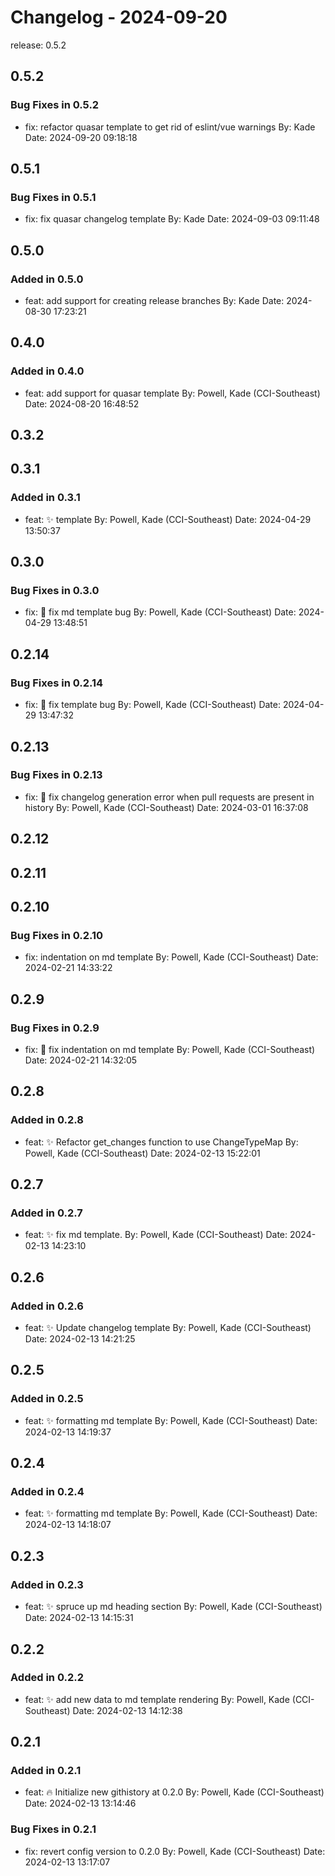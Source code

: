 # Changelog - 2024-09-20

release: 0.5.2


## 0.5.2



### Bug Fixes in 0.5.2

- fix: refactor quasar template to get rid of eslint/vue warnings By: Kade Date: 2024-09-20 09:18:18





## 0.5.1



### Bug Fixes in 0.5.1

- fix: fix quasar changelog template By: Kade Date: 2024-09-03 09:11:48





## 0.5.0

### Added in 0.5.0

- feat: add support for creating release branches By: Kade Date: 2024-08-30 17:23:21






## 0.4.0

### Added in 0.4.0

- feat: add support for quasar template By: Powell, Kade (CCI-Southeast) Date: 2024-08-20 16:48:52






## 0.3.2



## 0.3.1

### Added in 0.3.1

- feat: ✨ template By: Powell, Kade (CCI-Southeast) Date: 2024-04-29 13:50:37






## 0.3.0



### Bug Fixes in 0.3.0

- fix: 🐛 fix md template bug By: Powell, Kade (CCI-Southeast) Date: 2024-04-29 13:48:51





## 0.2.14



### Bug Fixes in 0.2.14

- fix: 🐛 fix template bug By: Powell, Kade (CCI-Southeast) Date: 2024-04-29 13:47:32





## 0.2.13



### Bug Fixes in 0.2.13

- fix: 🐛 fix changelog generation error when pull requests are present in history By: Powell, Kade (CCI-Southeast) Date: 2024-03-01 16:37:08





## 0.2.12



## 0.2.11



## 0.2.10



### Bug Fixes in 0.2.10

- fix: indentation on md template By: Powell, Kade (CCI-Southeast) Date: 2024-02-21 14:33:22





## 0.2.9



### Bug Fixes in 0.2.9

- fix: 🐛 fix indentation on md template By: Powell, Kade (CCI-Southeast) Date: 2024-02-21 14:32:05





## 0.2.8

### Added in 0.2.8

- feat: ✨ Refactor get_changes function to use ChangeTypeMap By: Powell, Kade (CCI-Southeast) Date: 2024-02-13 15:22:01






## 0.2.7

### Added in 0.2.7

- feat: ✨ fix md template. By: Powell, Kade (CCI-Southeast) Date: 2024-02-13 14:23:10






## 0.2.6

### Added in 0.2.6

- feat: ✨ Update changelog template By: Powell, Kade (CCI-Southeast) Date: 2024-02-13 14:21:25






## 0.2.5

### Added in 0.2.5

- feat: ✨ formatting md template By: Powell, Kade (CCI-Southeast) Date: 2024-02-13 14:19:37






## 0.2.4

### Added in 0.2.4

- feat: ✨ formatting md template By: Powell, Kade (CCI-Southeast) Date: 2024-02-13 14:18:07






## 0.2.3

### Added in 0.2.3

- feat: ✨ spruce up md heading section By: Powell, Kade (CCI-Southeast) Date: 2024-02-13 14:15:31






## 0.2.2

### Added in 0.2.2

- feat: ✨ add new data to md template rendering By: Powell, Kade (CCI-Southeast) Date: 2024-02-13 14:12:38






## 0.2.1

### Added in 0.2.1

- feat: 🔥 Initialize new githistory at 0.2.0 By: Powell, Kade (CCI-Southeast) Date: 2024-02-13 13:14:46






### Bug Fixes in 0.2.1

- fix: revert config version to 0.2.0 By: Powell, Kade (CCI-Southeast) Date: 2024-02-13 13:17:07




